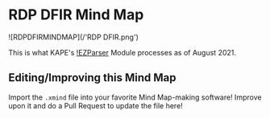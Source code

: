 # RDP DFIR Mind Map

![RDPDFIRMINDMAP](/'RDP DFIR.png')

This is what KAPE's [!EZParser](https://github.com/EricZimmerman/KapeFiles/blob/master/Modules/!EZParser.mkape) Module processes as of August 2021. 

## Editing/Improving this Mind Map

Import the `.xmind` file into your favorite Mind Map-making software! Improve upon it and do a Pull Request to update the file here!